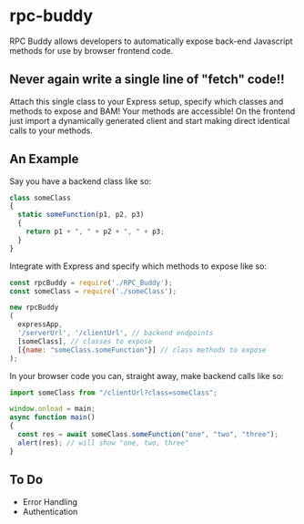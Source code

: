 # rpc-buddy
RPC Buddy allows developers to automatically expose back-end Javascript methods for use by browser frontend code.

## Never again write a single line of "fetch" code!!
Attach this single class to your Express setup, specify which classes and methods to expose and BAM!
Your methods are accessible! 
On the frontend just import a dynamically generated client and start making direct identical calls to your methods.

## An Example
Say you have a backend class like so:
```javascript
class someClass
{
  static someFunction(p1, p2, p3)
  {
    return p1 + ", " + p2 + ", " + p3;
  }
}
```

Integrate with Express and specify which methods to expose like so:
```javascript
const rpcBuddy = require('./RPC_Buddy');
const someClass = require('./someClass');

new rpcBuddy
(
  expressApp, 
  '/serverUrl', '/clientUrl', // backend endpoints
  [someClass], // classes to expose
  [{name: "someClass.someFunction"}] // class methods to expose
);
```

In your browser code you can, straight away, make backend calls like so:
```javascript
import someClass from "/clientUrl?class=someClass";

window.onload = main;
async function main()
{
  const res = await someClass.someFunction("one", "two", "three");
  alert(res); // will show "one, two, three"
}
```

## To Do
- Error Handling
- Authentication
